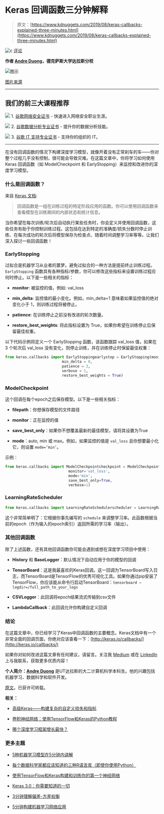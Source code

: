 # Keras 回调函数三分钟解释

> 原文：[https://www.kdnuggets.com/2019/08/keras-callbacks-explained-three-minutes.html](https://www.kdnuggets.com/2019/08/keras-callbacks-explained-three-minutes.html)

![c](../Images/3d9c022da2d331bb56691a9617b91b90.png) [评论](#comments)

**作者 [Andre Duong](https://www.linkedin.com/in/andreduong/)，德克萨斯大学达拉斯分校**

![图示](../Images/ee815a0cbb38fb79a1ddf4df0d08caae.png)

[图片来源](https://keras.io/)

* * *

## 我们的前三大课程推荐

![](../Images/0244c01ba9267c002ef39d4907e0b8fb.png) 1\. [谷歌网络安全证书](https://www.kdnuggets.com/google-cybersecurity) - 快速进入网络安全职业生涯。

![](../Images/e225c49c3c91745821c8c0368bf04711.png) 2\. [谷歌数据分析专业证书](https://www.kdnuggets.com/google-data-analytics) - 提升你的数据分析技能。

![](../Images/0244c01ba9267c002ef39d4907e0b8fb.png) 3\. [谷歌 IT 支持专业证书](https://www.kdnuggets.com/google-itsupport) - 支持你的组织的 IT。

* * *

在没有回调函数的情况下构建深度学习模型，就像开着没有正常刹车的车——你对整个过程几乎没有控制，很可能会导致灾难。在这篇文章中，你将学习如何使用 Keras 回调函数（如 ModelCheckpoint 和 EarlyStopping）来监控和改进你的深度学习模型。

### 什么是回调函数？

来自 [Keras 文档](https://keras.io/callbacks/):

> 回调函数是一组在训练过程的特定阶段应用的函数。你可以使用回调函数来查看模型在训练期间的内部状态和统计信息。

当你希望在每次训练/轮次后自动执行某些任务时，你会定义并使用回调函数，这些任务有助于你控制训练过程。这包括在达到特定的准确度/损失分数时停止训练、在每次成功的轮次后将模型保存为检查点、随着时间调整学习率等等。让我们深入探讨一些回调函数！

### EarlyStopping

过拟合是机器学习从业者的噩梦。避免过拟合的一种方法是提前终止训练过程。`EarlyStopping` 函数具有各种指标/参数，你可以修改这些指标来设置训练过程应何时停止。以下是一些相关的指标：

+   **monitor**: 被监控的值，例如: val_loss

+   **min_delta**: 监控值的最小变化。例如，min_delta=1 意味着如果监控值的绝对变化小于 1，则训练过程将被停止。

+   **patience**: 在训练停止之前没有改进的轮次数量。

+   **restore_best_weights**: 将此指标设置为 True，如果你希望在训练停止后保留最佳权重。

以下代码示例将定义一个 EarlyStopping 函数，该函数跟踪 val_loss 值，如果在 3 个轮次后 val_loss 没有变化，则停止训练，并在训练停止时保留最佳权重：

```py
from keras.callbacks import EarlyStoppingearlystop = EarlyStopping(monitor = 'val_loss',
                          min_delta = 0,
                          patience = 3,
                          verbose = 1,
                          restore_best_weights = True)
```

### ModelCheckpoint

这个回调在每个epoch之后保存模型。以下是一些相关指标：

+   **filepath**：你想保存模型的文件路径

+   **monitor**：正在监控的值

+   **save_best_only**：如果你不想覆盖最新的最佳模型，请将其设置为True

+   **mode**：auto, min 或 max。例如，如果监控的值是 `val_loss` 且你想要最小化它，则设置 `mode=’min’`。

示例：

```py
from keras.callbacks import ModelCheckpointcheckpoint = ModelCheckpoint(filepath,
                             monitor='val_loss',
                             mode='min',
                             save_best_only=True,
                             verbose=1)
```

### LearningRateScheduler

```py
from keras.callbacks import LearningRateSchedulerscheduler = LearningRateScheduler(schedule, verbose=0) # schedule is a function
```

这个非常简单明了：它根据你事先编写的 `schedule` 来调整学习率。此函数根据当前的epoch（作为输入的epoch索引）返回所需的学习率（输出）。

### 其他回调函数

除了上述函数，还有其他回调函数你可能会遇到或想在深度学习项目中使用：

+   **History** 和 **BaseLogger**：默认情况下自动应用于你的模型的回调

+   **TensorBoard**：这是我最喜欢的Keras回调。这一回调为TensorBoard写入日志，而TensorBoard是TensorFlow的优秀可视化工具。如果你通过pip安装了TensorFlow，你应该能从命令行启动TensorBoard：`tensorboard — logdir=/full_path_to_your_logs`

+   **CSVLogger**：此回调将epoch结果流式传输到csv文件

+   **LambdaCallback**：此回调允许你构建自定义回调

### 结论

在这篇文章中，你已经学习了Keras中回调函数的主要概念。Keras文档中有一个非常全面的回调页面，你绝对应该查看一下：[http://keras.io/callbacks/](http://keras.io/callbacks/)

如果你对如何改进这篇文章有任何建议，请留言。关注我 [Medium](https://medium.com/@andreduong07) 或在 [LinkedIn](https://www.linkedin.com/in/andreduong/) 上与我联系，获取更多优质内容！

**个人简介：[Andre Duong](https://www.linkedin.com/in/andreduong/)** 是UT达拉斯的大二计算机科学本科生。他的兴趣包括机器学习、数据科学和软件开发。

[原文](https://medium.com/towards-artificial-intelligence/keras-callbacks-explained-in-three-minutes-846a43b44a16)。已获许可转载。

**相关：**

+   [高级Keras——构建复杂的自定义损失和指标](/2019/04/advanced-keras-constructing-complex-custom-losses-metrics.html)

+   [卷积神经网络：使用TensorFlow和Keras的Python教程](/2019/07/convolutional-neural-networks-python-tutorial-tensorflow-keras.html)

+   [哪个深度学习框架增长最快？](/2019/05/which-deep-learning-framework-growing-fastest.html)

### 更多主题

+   [5种机器学习模型在5分钟内讲解](https://www.kdnuggets.com/5-machine-learning-models-explained-in-5-minutes)

+   [每个数据科学家都应该知道的三种R语言库（即使你使用Python）](https://www.kdnuggets.com/2021/12/three-r-libraries-every-data-scientist-know-even-python.html)

+   [使用TensorFlow和Keras构建和训练你的第一个神经网络](https://www.kdnuggets.com/2023/05/building-training-first-neural-network-tensorflow-keras.html)

+   [Keras 3.0：你需要知道的一切](https://www.kdnuggets.com/2023/07/keras-30-everything-need-know.html)

+   [3分钟理解偏差-方差权衡](https://www.kdnuggets.com/2020/09/understanding-bias-variance-trade-off-3-minutes.html)

+   [5分钟构建机器学习网络应用](https://www.kdnuggets.com/2022/03/build-machine-learning-web-app-5-minutes.html)
